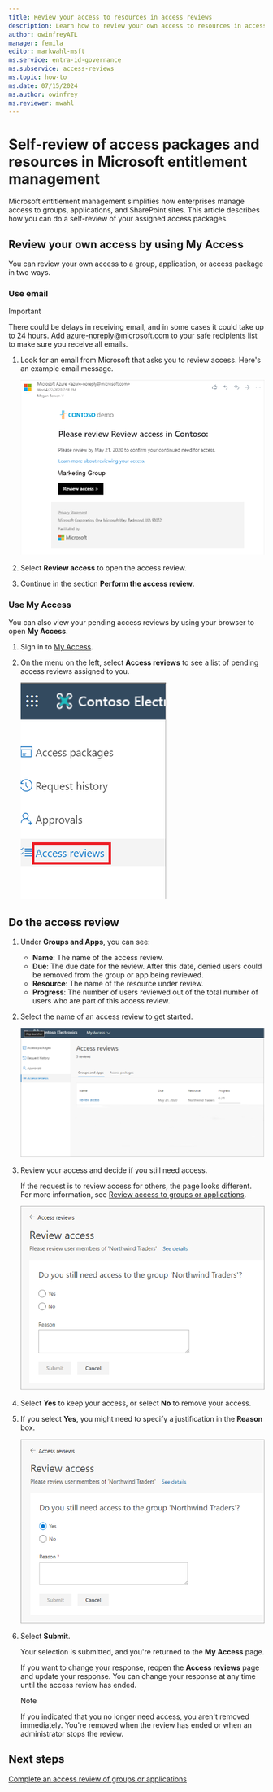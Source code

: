 ```yaml
---
title: Review your access to resources in access reviews
description: Learn how to review your own access to resources in access reviews.
author: owinfreyATL
manager: femila
editor: markwahl-msft
ms.service: entra-id-governance
ms.subservice: access-reviews
ms.topic: how-to
ms.date: 07/15/2024
ms.author: owinfrey
ms.reviewer: mwahl
---
```


# Self-review of access packages and resources in Microsoft entitlement management

Microsoft entitlement management simplifies how enterprises manage access to groups, applications, and SharePoint sites. This article describes how you can do a self-review of your assigned access packages.

## Review your own access by using My Access

You can review your own access to a group, application, or access package in two ways.

### Use email

>[!IMPORTANT]
> There could be delays in receiving email, and in some cases it could take up to 24 hours. Add azure-noreply@microsoft.com to your safe recipients list to make sure you receive all emails.

1. Look for an email from Microsoft that asks you to review access. Here's an example email message.

   ![Screenshot that shows an example email from Microsoft that asks you to review access to a group.](./media/self-access-review/access-review-email-preview.png)

1. Select **Review access** to open the access review.

1. Continue in the section **Perform the access review**.

### Use My Access

You can also view your pending access reviews by using your browser to open **My Access**.

1. Sign in to [My Access](https://myaccess.microsoft.com/).

1. On the menu on the left, select **Access reviews** to see a list of pending access reviews assigned to you.

   ![Screenshot that shows Access reviews on the menu.](./media/self-access-review/access-review-menu.png)

## Do the access review

1. Under **Groups and Apps**, you can see:

    - **Name**: The name of the access review.
    - **Due**: The due date for the review. After this date, denied users could be removed from the group or app being reviewed.
    - **Resource**: The name of the resource under review.
    - **Progress**: The number of users reviewed out of the total number of users who are part of this access review.

1. Select the name of an access review to get started.

   ![Screenshot that shows a pending access reviews list for apps and groups.](./media/self-access-review/access-reviews-list-preview.png)

1. Review your access and decide if you still need access.

    If the request is to review access for others, the page looks different. For more information, see [Review access to groups or applications](perform-access-review.md).

    ![Screenshot that shows an open access review that asks if you still need access to a group.](./media/self-access-review/review-access-preview.png)

1. Select **Yes** to keep your access, or select **No** to remove your access.

1. If you select **Yes**, you might need to specify a justification in the **Reason** box.

    ![Screenshot that shows selecting Yes to keep access to a group.](./media/self-access-review/review-access-yes-preview.png)

1. Select **Submit**.

    Your selection is submitted, and you're returned to the **My Access** page.

    If you want to change your response, reopen the **Access reviews** page and update your response. You can change your response at any time until the access review has ended.

    > [!NOTE]
    > If you indicated that you no longer need access, you aren't removed immediately. You're removed when the review has ended or when an administrator stops the review.

## Next steps

[Complete an access review of groups or applications](complete-access-review.md)
